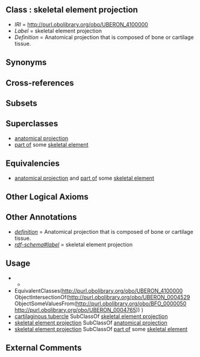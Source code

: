 
## Class : skeletal element projection

 * *IRI* = http://purl.obolibrary.org/obo/UBERON_4100000
 * *Label* = skeletal element projection
 * *Definition* = Anatomical projection that is composed of bone or cartilage tissue.

## Synonyms


## Cross-references


## Subsets


## Superclasses

 * [anatomical projection](../../UBERON/29/UBERON_0004529.md)
 * [part of](../../BFO/50/BFO_0000050.md) some [skeletal element](../../UBERON/65/UBERON_0004765.md)

## Equivalencies

 * [anatomical projection](../../UBERON/29/UBERON_0004529.md) and [part of](../../BFO/50/BFO_0000050.md) some [skeletal element](../../UBERON/65/UBERON_0004765.md)

## Other Logical Axioms


## Other Annotations

 * *[definition](../../IAO/15/IAO_0000115.md)* = Anatomical projection that is composed of bone or cartilage tissue.
 * *[rdf-schema#label](../../el/rdf-schema#label.md)* = skeletal element projection

## Usage

 * -
 * EquivalentClasses(<http://purl.obolibrary.org/obo/UBERON_4100000> ObjectIntersectionOf(<http://purl.obolibrary.org/obo/UBERON_0004529> ObjectSomeValuesFrom(<http://purl.obolibrary.org/obo/BFO_0000050> <http://purl.obolibrary.org/obo/UBERON_0004765>)) )
 * [cartilaginous tubercle](../../CEPH/55/CEPH_0000055.md) SubClassOf [skeletal element projection](../../UBERON/00/UBERON_4100000.md)
 * [skeletal element projection](../../UBERON/00/UBERON_4100000.md) SubClassOf [anatomical projection](../../UBERON/29/UBERON_0004529.md)
 * [skeletal element projection](../../UBERON/00/UBERON_4100000.md) SubClassOf [part of](../../BFO/50/BFO_0000050.md) some [skeletal element](../../UBERON/65/UBERON_0004765.md)

## External Comments

